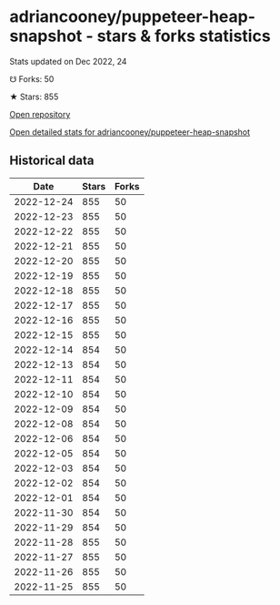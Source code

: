 # adriancooney/puppeteer-heap-snapshot - stars & forks statistics

Stats updated on Dec 2022, 24

☋ Forks: 50

★ Stars: 855

[Open repository](https://github.com/adriancooney/puppeteer-heap-snapshot)

[Open detailed stats for adriancooney/puppeteer-heap-snapshot](https://reviewgithub.com/rep/adriancooney/puppeteer-heap-snapshot)

## Historical data
| Date | Stars | Forks |
|------|-------|-------|
| 2022-12-24 | 855 | 50 | 
| 2022-12-23 | 855 | 50 | 
| 2022-12-22 | 855 | 50 | 
| 2022-12-21 | 855 | 50 | 
| 2022-12-20 | 855 | 50 | 
| 2022-12-19 | 855 | 50 | 
| 2022-12-18 | 855 | 50 | 
| 2022-12-17 | 855 | 50 | 
| 2022-12-16 | 855 | 50 | 
| 2022-12-15 | 855 | 50 | 
| 2022-12-14 | 854 | 50 | 
| 2022-12-13 | 854 | 50 | 
| 2022-12-11 | 854 | 50 | 
| 2022-12-10 | 854 | 50 | 
| 2022-12-09 | 854 | 50 | 
| 2022-12-08 | 854 | 50 | 
| 2022-12-06 | 854 | 50 | 
| 2022-12-05 | 854 | 50 | 
| 2022-12-03 | 854 | 50 | 
| 2022-12-02 | 854 | 50 | 
| 2022-12-01 | 854 | 50 | 
| 2022-11-30 | 854 | 50 | 
| 2022-11-29 | 854 | 50 | 
| 2022-11-28 | 855 | 50 | 
| 2022-11-27 | 855 | 50 | 
| 2022-11-26 | 855 | 50 | 
| 2022-11-25 | 855 | 50 | 

